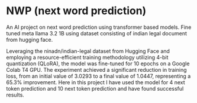 # NWP (next word prediction)
<P>An AI project on next word prediction using transformer based models. Fine tuned meta llama 3.2 1B using dataset consisting of indian legal document from hugging face. </P>
Leveraging the ninadn/indian-legal dataset from Hugging Face and employing a resource-efficient training methodology utilizing 4-bit quantization (QLoRA), the model was fine-tuned for 10 epochs on a Google Colab T4 GPU. 
The experiment achieved a significant reduction in training loss, from an initial value of 3.0293 to a final value of 1.0447, representing a 65.3% improvement. 
Here in this project I have used the model for 4 next token prediction and 10 next token prediction and have found successful results.
